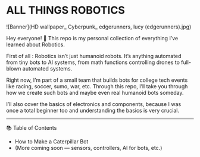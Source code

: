 # ALL THINGS ROBOTICS

![Banner](HD wallpaper_ Cyberpunk_ edgerunners, lucy (edgerunners).jpg)

Hey everyone! 👋
This repo is my personal collection of everything I’ve learned about Robotics.

First of all : Robotics isn’t just humanoid robots. It’s anything automated from tiny bots to AI systems, from math functions controlling drones to full-blown automated systems.

Right now, I’m part of a small team that builds bots for college tech events like racing, soccer, sumo, war, etc. Through this repo, I’ll take you through how we create such bots and maybe even real humanoid bots someday.

I’ll also cover the basics of electronics and components, because I was once a total beginner too  and understanding the basics is very crucial.

---

📚 Table of Contents
- How to Make a Caterpillar Bot
- (More coming soon — sensors, controllers, AI for bots, etc.)

 
